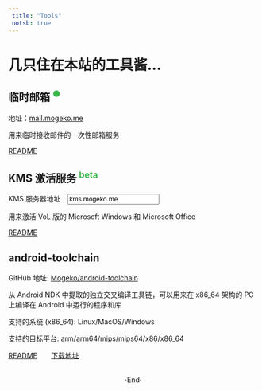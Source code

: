 ```yaml
---
 title: "Tools"
 notsb: true
---
```



# 几只住在本站的工具酱...

## 临时邮箱 <sup style="color:#39b54a" >●</sup>
地址：[mail.mogeko.me](http://mail.mogeko.me)

用来临时接收邮件的一次性邮箱服务

[README](https://mogeko.github.io/2019/047/)

## KMS 激活服务 <sup style="color:#39b54a" >beta</sup>
KMS 服务器地址：<input type="text" name="url" value="kms.mogeko.me">

用来激活 VoL 版的 Microsoft Windows 和 Microsoft Office

[README](https://mogeko.github.io/2019/054/)

## android-toolchain

<!-- <img alt="Build Status" src="https://travis-ci.org/Mogeko/android-toolchain.svg?branch=master" style="float: left"><br> -->

GitHub 地址: [Mogeko/android-toolchain](https://github.com/Mogeko/android-toolchain)

从 Android NDK 中提取的独立交叉编译工具链，可以用来在 x86_64 架构的 PC 上编译在 Android 中运行的程序和库

支持的系统 (x86_64): Linux/MacOS/Windows

支持的目标平台: arm/arm64/mips/mips64/x86/x86_64

[README](https://github.com/Mogeko/android-toolchain/blob/master/README.md)&emsp;&emsp;[下载地址](https://github.com/Mogeko/android-toolchain/releases/latest)

<br>

<center>  ·End·  </center>